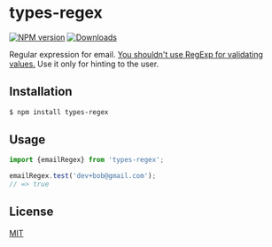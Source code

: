 # types-regex
[![NPM version][npm-image]][npm-url]
[![Downloads][downloads-image]][downloads-url]

Regular expression for email. [You shouldn't use RegExp for validating values.](http://davidcel.is/blog/2012/09/06/stop-validating-email-addresses-with-regex/) Use it only for hinting to the user.


## Installation
```bash
$ npm install types-regex
```

## Usage
``` ts
import {emailRegex} from 'types-regex';

emailRegex.test('dev+bob@gmail.com');
// => true
```

## License
[MIT](https://tldrlegal.com/license/mit-license)

[npm-image]: https://img.shields.io/npm/v/types-regex?style=flat-square
[npm-url]: https://www.npmjs.com/package/types-regex
[downloads-image]: https://img.shields.io/npm/dt/types-regex?style=flat-square
[downloads-url]: https://www.npmjs.com/package/types-regex

